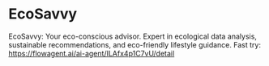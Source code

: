 # EcoSavvy
EcoSavvy: Your eco-conscious advisor. Expert in ecological data analysis, sustainable recommendations, and eco-friendly lifestyle guidance.
Fast try: https://flowagent.ai/ai-agent/ILAfx4p1C7vU/detail
